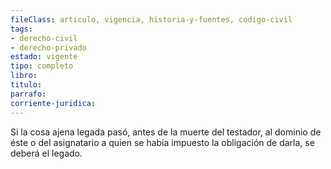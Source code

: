 ```yaml
---
fileClass: articulo, vigencia, historia-y-fuentes, codigo-civil
tags:
- derecho-civil
- derecho-privado
estado: vigente
tipo: completo
libro:
titulo:
parrafo:
corriente-juridica:
---
```

Si la cosa ajena legada pasó, antes de la muerte del testador, al dominio de éste o del asignatario a quien se había impuesto la obligación de darla, se deberá el legado.